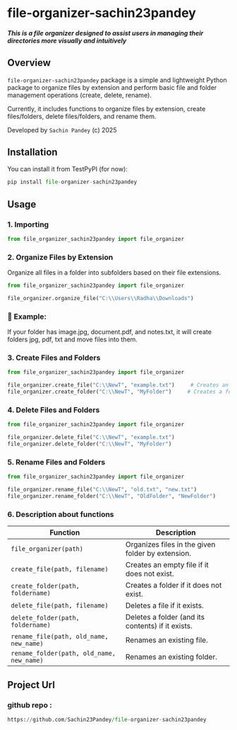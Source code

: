 
# file-organizer-sachin23pandey
##### This is a file organizer designed to assist users in managing their directories more visually and intuitively

## Overview
`file-organizer-sachin23pandey` package is a simple and lightweight Python package to organize files by extension and perform basic file and folder management operations (create, delete, rename).

Currently, it includes functions to organize files by extension, create files/folders, delete files/folders, and rename them.

Developed by `Sachin Pandey` (c) 2025

## Installation
You can install it from TestPyPI (for now):
```python
pip install file-organizer-sachin23pandey
```
## Usage 

### 1. Importing
```python
from file_organizer_sachin23pandey import file_organizer 
```

### 2. Organize Files by Extension
Organize all files in a folder into subfolders based on their file extensions.
```python 
from file_organizer_sachin23pandey import file_organizer

file_organizer.organize_file("C:\\Users\\Radha\\Downloads")
```
### 📂 Example:
If your folder has image.jpg, document.pdf, and notes.txt,
it will create folders jpg, pdf, txt and move files into them.

### 3. Create Files and Folders
```python 
from file_organizer_sachin23pandey import file_organizer

file_organizer.create_file("C:\\NewT", "example.txt")     # Creates an empty file
file_organizer.create_folder("C:\\NewT", "MyFolder")     # Creates a folder

```
### 4. Delete Files and Folders
```python 
from file_organizer_sachin23pandey import file_organizer

file_organizer.delete_file("C:\\NewT", "example.txt")
file_organizer.delete_folder("C:\\NewT", "MyFolder")

```
### 5. Rename Files and Folders
``` python 
from file_organizer_sachin23pandey import file_organizer

file_organizer.rename_file("C:\\NewT", "old.txt", "new.txt")
file_organizer.rename_folder("C:\\NewT", "OldFolder", "NewFolder")

```
### 6. Description about functions

| Function                                  | Description                                       |
| ----------------------------------------- | ------------------------------------------------- |
| `file_organizer(path)`                    | Organizes files in the given folder by extension. |
| `create_file(path, filename)`             | Creates an empty file if it does not exist.       |
| `create_folder(path, foldername)`         | Creates a folder if it does not exist.            |
| `delete_file(path, filename)`             | Deletes a file if it exists.                      |
| `delete_folder(path, foldername)`         | Deletes a folder (and its contents) if it exists. |
| `rename_file(path, old_name, new_name)`   | Renames an existing file.                         |
| `rename_folder(path, old_name, new_name)` | Renames an existing folder.                       |


## Project Url 

### github repo :

``` python
https://github.com/Sachin23Pandey/file-organizer-sachin23pandey

```